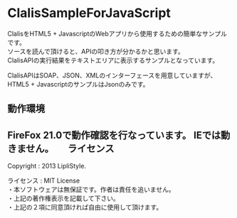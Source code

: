 ClalisSampleForJavaScript
=========================
ClalisをHTML5 + JavascriptのWebアプリから使用するための簡単なサンプルです。  
ソースを読んで頂けると、APIの叩き方が分かるかと思います。  
ClalisAPIの実行結果をテキストエリアに表示するサンプルとなっています。  

ClalisAPIはSOAP、JSON、XMLのインターフェースを用意していますが、  
HTML5 + JavascriptのサンプルはJsonのみです。   

動作環境
------
FireFox 21.0で動作確認を行なっています。
IEでは動きません。
　
ライセンス
------
 Copyright : 2013 LipliStyle.
 
 ライセンス : MIT License  
 ・本ソフトウェアは無保証です。作者は責任を追いません。  
 ・上記の著作権表示を記載して下さい。  
 ・上記の２項に同意頂ければ自由に使用して頂けます。  

